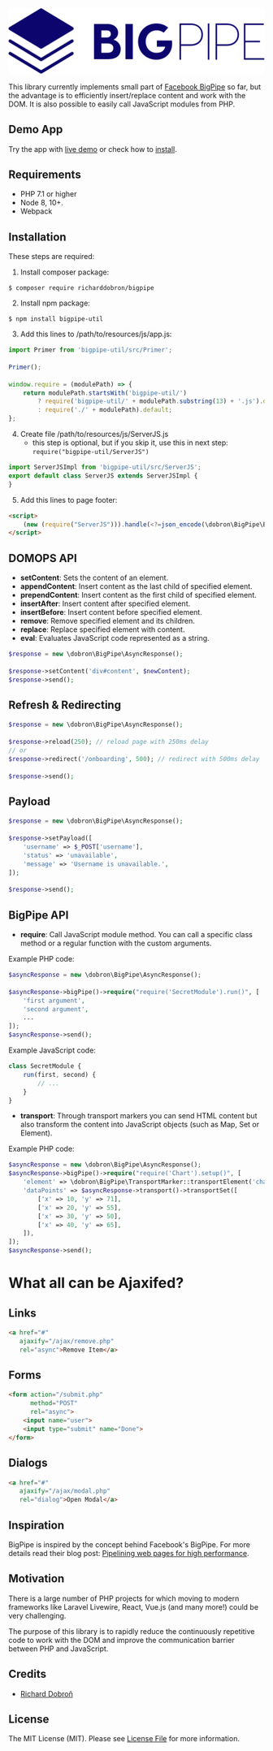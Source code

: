 <img src="bigpipe.svg">

This library currently implements small part of [Facebook BigPipe][blog] so far, but the advantage is to efficiently insert/replace content and work with the DOM. It is also possible to easily call JavaScript modules from PHP.

## Demo App
Try the app with [live demo](http://bigpipe.xf.cz) or check how to [install](demo-app/README.md).

## Requirements
* PHP 7.1 or higher
* Node 8, 10+.
* Webpack

## Installation

These steps are required:
1. Install composer package:
```shell
$ composer require richarddobron/bigpipe
```

2. Install npm package:
```shell
$ npm install bigpipe-util
```

3. Add this lines to /path/to/resources/js/app.js:
```javascript
import Primer from 'bigpipe-util/src/Primer';

Primer();

window.require = (modulePath) => {
    return modulePath.startsWith('bigpipe-util/')
        ? require('bigpipe-util/' + modulePath.substring(13) + '.js').default
        : require('./' + modulePath).default;
};
```

4. Create file /path/to/resources/js/ServerJS.js
   - this step is optional, but if you skip it, use this in next step:
   ```require("bigpipe-util/ServerJS")```
```javascript
import ServerJSImpl from 'bigpipe-util/src/ServerJS';
export default class ServerJS extends ServerJSImpl {
}
```

5. Add this lines to page footer:
```html
<script>
    (new (require("ServerJS"))).handle(<?=json_encode(\dobron\BigPipe\BigPipe::jsmods())?>);
</script>
```


## DOMOPS API
- **setContent**: Sets the content of an element.
- **appendContent**: Insert content as the last child of specified element.
- **prependContent**: Insert content as the first child of specified element.
- **insertAfter**: Insert content after specified element.
- **insertBefore**: Insert content before specified element.
- **remove**: Remove specified element and its children.
- **replace**: Replace specified element with content.
- **eval**: Evaluates JavaScript code represented as a string.

```php
$response = new \dobron\BigPipe\AsyncResponse();

$response->setContent('div#content', $newContent);
$response->send();
```

## Refresh & Redirecting

```php
$response = new \dobron\BigPipe\AsyncResponse();

$response->reload(250); // reload page with 250ms delay
// or
$response->redirect('/onboarding', 500); // redirect with 500ms delay

$response->send();
```

## Payload

```php
$response = new \dobron\BigPipe\AsyncResponse();

$response->setPayload([
    'username' => $_POST['username'],
    'status' => 'unavailable',
    'message' => 'Username is unavailable.',
]);

$response->send();
```

## BigPipe API
- **require**: Call JavaScript module method. You can call a specific class method or a regular function with the custom arguments.

Example PHP code:
```php
$asyncResponse = new \dobron\BigPipe\AsyncResponse();

$asyncResponse->bigPipe()->require("require('SecretModule').run()", [
    'first argument',
    'second argument',
    ...
]);
$asyncResponse->send();
```
Example JavaScript code:
```javascript
class SecretModule {
    run(first, second) {
        // ...
    }
}
```
- **transport**: Through transport markers you can send HTML content but also transform the content into JavaScript objects (such as Map, Set or Element).

Example PHP code:
```php
$asyncResponse = new \dobron\BigPipe\AsyncResponse();
$asyncResponse->bigPipe()->require("require('Chart').setup()", [
    'element' => \dobron\BigPipe\TransportMarker::transportElement('chart-div'),
    'dataPoints' => $asyncResponse->transport()->transportSet([
        ['x' => 10, 'y' => 71],
        ['x' => 20, 'y' => 55],
        ['x' => 30, 'y' => 50],
        ['x' => 40, 'y' => 65],
    ]),
]);
$asyncResponse->send();
```

# What all can be Ajaxifed?

## Links
```html
<a href="#"
   ajaxify="/ajax/remove.php"
   rel="async">Remove Item</a>
```

## Forms
```html
<form action="/submit.php"
      method="POST"
      rel="async">
    <input name="user">
    <input type="submit" name="Done">
</form>
```

## Dialogs
```html
<a href="#"
   ajaxify="/ajax/modal.php"
   rel="dialog">Open Modal</a>
```

## Inspiration

BigPipe is inspired by the concept behind Facebook's BigPipe. For more details
read their blog post: [Pipelining web pages for high performance][blog].

## Motivation

There is a large number of PHP projects for which moving to modern frameworks like Laravel Livewire, React, Vue.js (and many more!) could be very challenging.

The purpose of this library is to rapidly reduce the continuously repetitive code to work with the DOM and improve the communication barrier between PHP and JavaScript.

## Credits

- [Richard Dobroň][link-author]

## License

The MIT License (MIT). Please see [License File](LICENSE) for more information.

[link-author]: https://github.com/richardDobron
[blog]: https://www.facebook.com/notes/facebook-engineering/bigpipe-pipelining-web-pages-for-high-performance/389414033919
